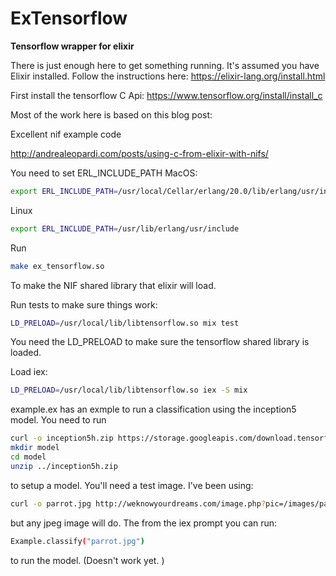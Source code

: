 # ExTensorflow

**Tensorflow wrapper for elixir**

There is just enough here to get something running. It's assumed you have Elixir installed. Follow
the instructions here: https://elixir-lang.org/install.html

First install the tensorflow C Api: https://www.tensorflow.org/install/install_c

Most of the work here is based on this blog post:

Excellent nif example code

http://andrealeopardi.com/posts/using-c-from-elixir-with-nifs/

You need to set ERL\_INCLUDE\_PATH MacOS:

```bash
export ERL_INCLUDE_PATH=/usr/local/Cellar/erlang/20.0/lib/erlang/usr/include
```

Linux

```bash
export ERL_INCLUDE_PATH=/usr/lib/erlang/usr/include
```

Run

```bash
make ex_tensorflow.so
```

To make the NIF shared library that elixir will load.

Run tests to make sure things work:

```bash
LD_PRELOAD=/usr/local/lib/libtensorflow.so mix test
```

You need the LD_PRELOAD to make sure the tensorflow shared library is loaded.

Load iex:

```bash
LD_PRELOAD=/usr/local/lib/libtensorflow.so iex -S mix
```

example.ex has an exmple to run a classification using the inception5 model. You need to run

```bash
curl -o inception5h.zip https://storage.googleapis.com/download.tensorflow.org/models/inception5h.zip
mkdir model
cd model
unzip ../inception5h.zip
```

to setup a model. You'll need a test image. I've been using:

```bash
curl -o parrot.jpg http://weknowyourdreams.com/image.php?pic=/images/parrot/parrot-06.jpg
```

but any jpeg image will do. The from the iex prompt you can run:

```bash
Example.classify("parrot.jpg")
```

to run the model. (Doesn't work yet. )
